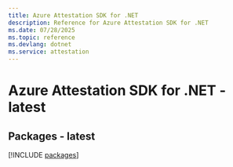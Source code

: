 ```yaml
---
title: Azure Attestation SDK for .NET
description: Reference for Azure Attestation SDK for .NET
ms.date: 07/28/2025
ms.topic: reference
ms.devlang: dotnet
ms.service: attestation
---
```

# Azure Attestation SDK for .NET - latest
## Packages - latest
[!INCLUDE [packages](attestation-index.md)]